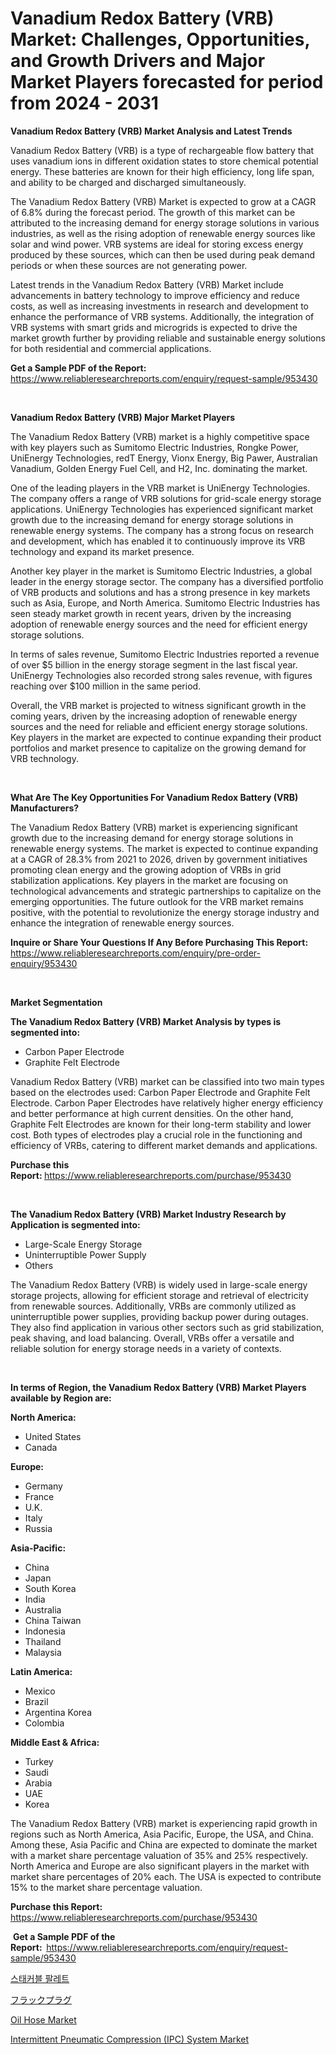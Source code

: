 <p><h1>Vanadium Redox Battery (VRB) Market: Challenges, Opportunities, and Growth Drivers and Major Market Players forecasted for period from 2024 - 2031</h1></p><p><strong>Vanadium Redox Battery (VRB) Market Analysis and Latest Trends</strong></p>
<p><p>Vanadium Redox Battery (VRB) is a type of rechargeable flow battery that uses vanadium ions in different oxidation states to store chemical potential energy. These batteries are known for their high efficiency, long life span, and ability to be charged and discharged simultaneously.</p><p>The Vanadium Redox Battery (VRB) Market is expected to grow at a CAGR of 6.8% during the forecast period. The growth of this market can be attributed to the increasing demand for energy storage solutions in various industries, as well as the rising adoption of renewable energy sources like solar and wind power. VRB systems are ideal for storing excess energy produced by these sources, which can then be used during peak demand periods or when these sources are not generating power.</p><p>Latest trends in the Vanadium Redox Battery (VRB) Market include advancements in battery technology to improve efficiency and reduce costs, as well as increasing investments in research and development to enhance the performance of VRB systems. Additionally, the integration of VRB systems with smart grids and microgrids is expected to drive the market growth further by providing reliable and sustainable energy solutions for both residential and commercial applications.</p></p>
<p><strong>Get a Sample PDF of the Report:&nbsp;</strong> <a href="https://www.reliableresearchreports.com/enquiry/request-sample/953430">https://www.reliableresearchreports.com/enquiry/request-sample/953430</a></p>
<p>&nbsp;</p>
<p><strong>Vanadium Redox Battery (VRB) Major Market Players</strong></p>
<p><p>The Vanadium Redox Battery (VRB) market is a highly competitive space with key players such as Sumitomo Electric Industries, Rongke Power, UniEnergy Technologies, redT Energy, Vionx Energy, Big Pawer, Australian Vanadium, Golden Energy Fuel Cell, and H2, Inc. dominating the market.</p><p>One of the leading players in the VRB market is UniEnergy Technologies. The company offers a range of VRB solutions for grid-scale energy storage applications. UniEnergy Technologies has experienced significant market growth due to the increasing demand for energy storage solutions in renewable energy systems. The company has a strong focus on research and development, which has enabled it to continuously improve its VRB technology and expand its market presence.</p><p>Another key player in the market is Sumitomo Electric Industries, a global leader in the energy storage sector. The company has a diversified portfolio of VRB products and solutions and has a strong presence in key markets such as Asia, Europe, and North America. Sumitomo Electric Industries has seen steady market growth in recent years, driven by the increasing adoption of renewable energy sources and the need for efficient energy storage solutions.</p><p>In terms of sales revenue, Sumitomo Electric Industries reported a revenue of over $5 billion in the energy storage segment in the last fiscal year. UniEnergy Technologies also recorded strong sales revenue, with figures reaching over $100 million in the same period.</p><p>Overall, the VRB market is projected to witness significant growth in the coming years, driven by the increasing adoption of renewable energy sources and the need for reliable and efficient energy storage solutions. Key players in the market are expected to continue expanding their product portfolios and market presence to capitalize on the growing demand for VRB technology.</p></p>
<p>&nbsp;</p>
<p><strong>What Are The Key Opportunities For Vanadium Redox Battery (VRB) Manufacturers?</strong></p>
<p><p>The Vanadium Redox Battery (VRB) market is experiencing significant growth due to the increasing demand for energy storage solutions in renewable energy systems. The market is expected to continue expanding at a CAGR of 28.3% from 2021 to 2026, driven by government initiatives promoting clean energy and the growing adoption of VRBs in grid stabilization applications. Key players in the market are focusing on technological advancements and strategic partnerships to capitalize on the emerging opportunities. The future outlook for the VRB market remains positive, with the potential to revolutionize the energy storage industry and enhance the integration of renewable energy sources.</p></p>
<p><strong>Inquire or Share Your Questions If Any Before Purchasing This Report:</strong> <a href="https://www.reliableresearchreports.com/enquiry/pre-order-enquiry/953430">https://www.reliableresearchreports.com/enquiry/pre-order-enquiry/953430</a></p>
<p>&nbsp;</p>
<p><strong>Market Segmentation</strong></p>
<p><strong>The Vanadium Redox Battery (VRB) Market Analysis by types is segmented into:</strong></p>
<p><ul><li>Carbon Paper Electrode</li><li>Graphite Felt Electrode</li></ul></p>
<p><p>Vanadium Redox Battery (VRB) market can be classified into two main types based on the electrodes used: Carbon Paper Electrode and Graphite Felt Electrode. Carbon Paper Electrodes have relatively higher energy efficiency and better performance at high current densities. On the other hand, Graphite Felt Electrodes are known for their long-term stability and lower cost. Both types of electrodes play a crucial role in the functioning and efficiency of VRBs, catering to different market demands and applications.</p></p>
<p><strong>Purchase this Report:&nbsp;</strong><a href="https://www.reliableresearchreports.com/purchase/953430">https://www.reliableresearchreports.com/purchase/953430</a></p>
<p>&nbsp;</p>
<p><strong>The Vanadium Redox Battery (VRB) Market Industry Research by Application is segmented into:</strong></p>
<p><ul><li>Large-Scale Energy Storage</li><li>Uninterruptible Power Supply</li><li>Others</li></ul></p>
<p><p>The Vanadium Redox Battery (VRB) is widely used in large-scale energy storage projects, allowing for efficient storage and retrieval of electricity from renewable sources. Additionally, VRBs are commonly utilized as uninterruptible power supplies, providing backup power during outages. They also find application in various other sectors such as grid stabilization, peak shaving, and load balancing. Overall, VRBs offer a versatile and reliable solution for energy storage needs in a variety of contexts.</p></p>
<p>&nbsp;</p>
<p><strong>In terms of Region, the Vanadium Redox Battery (VRB) Market Players available by Region are:</strong></p>
<p>
    <p> <strong> North America: </strong>
        <ul>
            <li>United States</li>
            <li>Canada</li>
        </ul>
        </p> 
    <p> <strong> Europe: </strong>
        <ul>
            <li>Germany</li>
            <li>France</li>
            <li>U.K.</li>
            <li>Italy</li>
            <li>Russia</li>
        </ul>
        </p> 
    <p> <strong> Asia-Pacific: </strong>
        <ul>
            <li>China</li>
            <li>Japan</li>
            <li>South Korea</li>
            <li>India</li>
            <li>Australia</li>
            <li>China Taiwan</li>
            <li>Indonesia</li>
            <li>Thailand</li>
            <li>Malaysia</li>
        </ul>
        </p> 
    <p> <strong> Latin America: </strong>
        <ul>
            <li>Mexico</li>
            <li>Brazil</li>
            <li>Argentina Korea</li>
            <li>Colombia</li>
        </ul>
        </p> 
    <p> <strong> Middle East & Africa: </strong>
        <ul>
            <li>Turkey</li>
            <li>Saudi</li>
            <li>Arabia</li>
            <li>UAE</li>
            <li>Korea</li>
        </ul>
    </p>
    </p>
<p><p>The Vanadium Redox Battery (VRB) market is experiencing rapid growth in regions such as North America, Asia Pacific, Europe, the USA, and China. Among these, Asia Pacific and China are expected to dominate the market with a market share percentage valuation of 35% and 25% respectively. North America and Europe are also significant players in the market with market share percentages of 20% each. The USA is expected to contribute 15% to the market share percentage valuation.</p></p>
<p><strong>Purchase this Report: </strong><a href="https://www.reliableresearchreports.com/purchase/953430">https://www.reliableresearchreports.com/purchase/953430</a></p>
<p>&nbsp;<strong>Get a Sample PDF of the Report:&nbsp;&nbsp;</strong><a href="https://www.reliableresearchreports.com/enquiry/request-sample/953430">https://www.reliableresearchreports.com/enquiry/request-sample/953430</a></p>
<p><strong></strong></p>
<p><p><a href="https://github.com/akzkkws047661437/Market-Research-Report-List-1/blob/main/843443315521.md">스태커블 팔레트</a></p><p><a href="https://github.com/wkuactfdzwizk06/Market-Research-Report-List-1/blob/main/482848716565.md">フラックプラグ</a></p><p><a href="https://www.linkedin.com/pulse/oil-hose-market-size-trends-growth-outlook-forecasted-period-a8w6f?trackingId=MeclFP25rt0Qh%2FgUFRuPHw%3D%3D">Oil Hose Market</a></p><p><a href="https://www.linkedin.com/pulse/intermittent-pneumatic-compression-ipc-system-market-research-1rgxf?trackingId=QwdPrfCFc0u4K8eQ0uy8Ow%3D%3D">Intermittent Pneumatic Compression (IPC) System Market</a></p></p>